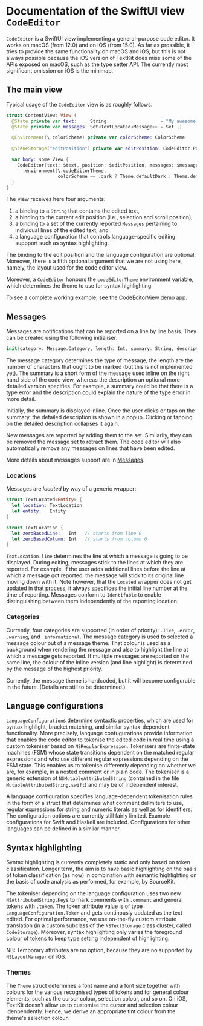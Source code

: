 #  Documentation of the SwiftUI view `CodeEditor`


`CodeEditor` is a SwiftUI view implementing a general-purpose code editor. It works on macOS (from 12.0) and on iOS (from 15.0). As far as prossible, it tries to provide the same functionality on macOS and iOS, but this is not always possible because the iOS version of TextKit does miss some of the APIs exposed on macOS, such as the type setter API. The currently most significant omission on iOS is the minimap.


## The main view

Typical usage of the `CodeEditor` view is as roughly follows.

```swift
struct ContentView: View {
  @State private var text:     String                    = "My awesome code..."
  @State private var messages: Set<TextLocated<Message>> = Set ()

  @Environment(\.colorScheme) private var colorScheme: ColorScheme

  @SceneStorage("editPosition") private var editPosition: CodeEditor.Position = CodeEditor.Position()

  var body: some View {
    CodeEditor(text: $text, position: $editPosition, messages: $messages, language: .swift)
      .environment(\.codeEditorTheme,
                   colorScheme == .dark ? Theme.defaultDark : Theme.defaultLight)
  }
}
```

The view receives here four arguments:

1. a binding to a `String` that contains the edited text,
2. a binding to the current edit position (i.e., selection and scroll position),
3. a binding to a set of the currently reported `Messages` pertaining to individual lines of the edited text, and
4. a language configuration that controls language-specific editing suppport such as syntax highlighting.

The binding to the edit position and the language configuration are optional. Moreover, there is a fifth optional argument that we are not using here, namely, the layout used for the code editor view.

Moreover, a `CodeEditor` honours the `codeEditorTheme` environment variable, which determines the theme to use for syntax highlighting.

To see a complete working example, see the [CodeEditorView demo app](https://github.com/mchakravarty/CodeEditorDemo).


## Messages

Messages are notifications that can be reported on a line by line basis. They can be created using the following initialiser:

```swift
init(category: Message.Category, length: Int, summary: String, description: NSAttributedString?)
```

The message category determines the type of message, the length are the number of characters that ought to be marked (but this is not implemented yet). The summary is a short form of the message used inline on the right hand side of the code view, whereas the description an optional more detailed version specifies. For example, a summary could be that there is a type error and the description could explain the nature of the type error in more detail.

Initially, the summary is displayed inline. Once the user clicks or taps on the summary, the detailed description is shown in a popup. Clicking or tapping on the detailed description collapses it again. 

New messages are reported by adding them to the set. Similarily, they can be removed the message set to retract them. The code editor will also automatically remove any messages on lines that have been edited.

More details about messages support are in [Messages](Messages.md).

### Locations

Messages are *located* by way of a generic wrapper:

```swift
struct TextLocated<Entity> {
  let location: TextLocation
  let entity:   Entity
}

struct TextLocation {
  let zeroBasedLine:   Int   // starts from line 0
  let zeroBasedColumn: Int   // starts from column 0
}
```

`TextLocation.line` determines the line at which a message is going to be displayed. During editing, messages stick to the lines at which they are reported. For example, if the user adds additional lines before the line at which a message got reported, the message will stick to its original line moving down with it. Note however, that the `Located` wrapper does not get updated in that process, it always specifices the initial line number at the time of reporting. Messages conform to `Identifable` to enable distinguishing between them independently of the reporting location.

### Categories

Currently, four categories are supported (in order of priority): `.live`, `.error`, `.warning`, and `.informational`. The message category is used to selected a message colour out of a message theme. That colour is used as a background when rendering the message and also to highlight the line at which a message gets reported. If multiple messages are reported on the same line, the colour of the inline version (and line highlight) is determined by the message of the highest priority.

Currently, the message theme is hardcoded, but it will become configurable in the future. (Details are still to be determined.)


## Language configurations

`LanguageConfiguration`s determine syntaxtic properties, which are used for syntax highlight, bracket matching, and similar syntax-dependent functionality. More precisely, language confugurations provide information that enables the code editor to tokenise the edited code in real time using a custom tokeniser based on `NSRegularExpression`. Tokenisers are finite-state machines (FSM) whose state transitions dependent on the matched regular expressions and who use different regular expressions depending on the FSM state. This enables us to tokenise differently depending on whether we are, for example, in a nested comment or in plain code. The tokeniser is a generic extension of `NSMutableAttributedString` (contained in the file `MutableAttributedString.swift`) and may be of independent interest.

A language configuration specifies language-dependent tokenisation rules in the form of a struct that determines what comment delimiters to use, regular expressions for string and numeric literals as well as for identifiers. The configuration options are currently still fairly limited. Example configurations for Swift and Haskell are included. Configurations for other languages can be defined in a similar manner. 


## Syntax highlighting

Syntax highlighting is currently completely static and only based on token classification. Longer term, the aim is to have basic highlighting on the basis of token classification (as now) in combination with semantic highlighting on the basis of code analysis as performed, for example, by SourceKit.

The tokeniser depending on the language configuration uses two new `NSAttributedString.Key`s to mark comments with `.comment` and general tokens with `.token`. The token attribute value is of type `LanguageConfiguration.Token` and gets continously updated as the text edited. For optimal performance, we use on-the-fly custom attribute translation (in a custom subclass of the `NSTextStorage` class cluster, called `CodeStorage`). Moreover, syntax highlighting only varies the foreground colour of tokens to keep type setting independent of highlighting.

NB: Temporary attributes are no option, because they are no supported by `NSLayoutManager` on iOS.

### Themes

The `Theme` struct determines a font name and a font size together with colours for the various recognised types of tokens and for general colour elements, such as the cursor colour, selection colour, and so on. On iOS, TextKit doesn't allow us to customise the cursor and selection colour idenpendently. Hence, we derive an appropriate tint colour from the theme's selection colour.
